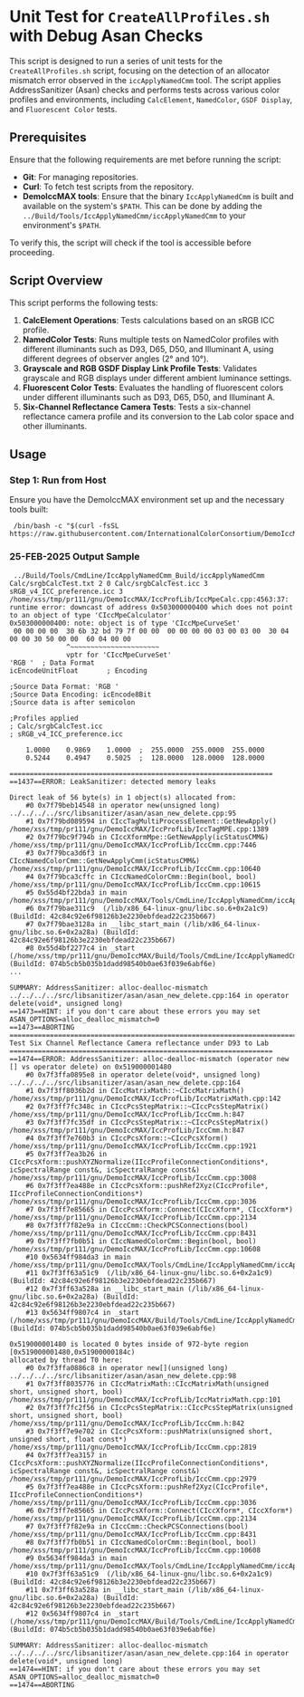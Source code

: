 # Unit Test for `CreateAllProfiles.sh` with Debug Asan Checks

This script is designed to run a series of unit tests for the `CreateAllProfiles.sh` script, focusing on the detection of an allocator mismatch error observed in the `iccApplyNamedCmm` tool. The script applies AddressSanitizer (Asan) checks and performs tests across various color profiles and environments, including `CalcElement`, `NamedColor`, `GSDF Display`, and `Fluorescent Color` tests. 

## Prerequisites

Ensure that the following requirements are met before running the script:

- **Git**: For managing repositories.
- **Curl**: To fetch test scripts from the repository.
- **DemoIccMAX tools**: Ensure that the binary `IccApplyNamedCmm` is built and available on the system's `$PATH`. This can be done by adding the `../Build/Tools/IccApplyNamedCmm/iccApplyNamedCmm` to your environment's `$PATH`.

To verify this, the script will check if the tool is accessible before proceeding.

## Script Overview

This script performs the following tests:

1. **CalcElement Operations**: Tests calculations based on an sRGB ICC profile.
2. **NamedColor Tests**: Runs multiple tests on NamedColor profiles with different illuminants such as D93, D65, D50, and Illuminant A, using different degrees of observer angles (2° and 10°).
3. **Grayscale and RGB GSDF Display Link Profile Tests**: Validates grayscale and RGB displays under different ambient luminance settings.
4. **Fluorescent Color Tests**: Evaluates the handling of fluorescent colors under different illuminants such as D93, D65, D50, and Illuminant A.
5. **Six-Channel Reflectance Camera Tests**: Tests a six-channel reflectance camera profile and its conversion to the Lab color space and other illuminants.

## Usage

### Step 1: Run from Host

Ensure you have the DemoIccMAX environment set up and the necessary tools built:

```
 /bin/bash -c "$(curl -fsSL https://raw.githubusercontent.com/InternationalColorConsortium/DemoIccMAX/refs/heads/master/contrib/UnitTest/iccApplyNamedCmm_allocator_mismatch_check.sh)"
```


### 25-FEB-2025 Output Sample

```
 ../Build/Tools/CmdLine/IccApplyNamedCmm_Build/iccApplyNamedCmm  Calc/srgbCalcTest.txt 2 0 Calc/srgbCalcTest.icc 3 sRGB_v4_ICC_preference.icc 3
/home/xss/tmp/pr111/gnu/DemoIccMAX/IccProfLib/IccMpeCalc.cpp:4563:37: runtime error: downcast of address 0x503000000400 which does not point to an object of type 'CIccMpeCalculator'
0x503000000400: note: object is of type 'CIccMpeCurveSet'
 00 00 00 00  30 6b 32 bd 79 7f 00 00  00 00 00 00 03 00 03 00  30 04 00 00 30 50 00 00  60 04 00 00
              ^~~~~~~~~~~~~~~~~~~~~~~
              vptr for 'CIccMpeCurveSet'
'RGB '  ; Data Format
icEncodeUnitFloat       ; Encoding

;Source Data Format: 'RGB '
;Source Data Encoding: icEncode8Bit
;Source data is after semicolon

;Profiles applied
; Calc/srgbCalcTest.icc
; sRGB_v4_ICC_preference.icc

    1.0000    0.9869    1.0000  ;  255.0000  255.0000  255.0000
    0.5244    0.4947    0.5025  ;  128.0000  128.0000  128.0000

=================================================================
==1437==ERROR: LeakSanitizer: detected memory leaks

Direct leak of 56 byte(s) in 1 object(s) allocated from:
    #0 0x7f79beb14548 in operator new(unsigned long) ../../../../src/libsanitizer/asan/asan_new_delete.cpp:95
    #1 0x7f79bd089594 in CIccTagMultiProcessElement::GetNewApply() /home/xss/tmp/pr111/gnu/DemoIccMAX/IccProfLib/IccTagMPE.cpp:1389
    #2 0x7f79bc9f794b in CIccXformMpe::GetNewApply(icStatusCMM&) /home/xss/tmp/pr111/gnu/DemoIccMAX/IccProfLib/IccCmm.cpp:7446
    #3 0x7f79bca3d6f3 in CIccNamedColorCmm::GetNewApplyCmm(icStatusCMM&) /home/xss/tmp/pr111/gnu/DemoIccMAX/IccProfLib/IccCmm.cpp:10640
    #4 0x7f79bca3cffc in CIccNamedColorCmm::Begin(bool, bool) /home/xss/tmp/pr111/gnu/DemoIccMAX/IccProfLib/IccCmm.cpp:10615
    #5 0x55d4bf22bda3 in main /home/xss/tmp/pr111/gnu/DemoIccMAX/Tools/CmdLine/IccApplyNamedCmm/iccApplyNamedCmm.cpp:396
    #6 0x7f79bae311c9  (/lib/x86_64-linux-gnu/libc.so.6+0x2a1c9) (BuildId: 42c84c92e6f98126b3e2230ebfdead22c235b667)
    #7 0x7f79bae3128a in __libc_start_main (/lib/x86_64-linux-gnu/libc.so.6+0x2a28a) (BuildId: 42c84c92e6f98126b3e2230ebfdead22c235b667)
    #8 0x55d4bf2277c4 in _start (/home/xss/tmp/pr111/gnu/DemoIccMAX/Build/Tools/CmdLine/IccApplyNamedCmm_Build/iccApplyNamedCmm+0x2e17c4) (BuildId: 074b5cb5b035b1dadd98540b0ae63f039e6abf6e)
...

SUMMARY: AddressSanitizer: alloc-dealloc-mismatch ../../../../src/libsanitizer/asan/asan_new_delete.cpp:164 in operator delete(void*, unsigned long)
==1473==HINT: if you don't care about these errors you may set ASAN_OPTIONS=alloc_dealloc_mismatch=0
==1473==ABORTING
===========================================================================
Test Six Channel Reflectance Camera reflectance under D93 to Lab
=================================================================
==1474==ERROR: AddressSanitizer: alloc-dealloc-mismatch (operator new [] vs operator delete) on 0x519000001480
    #0 0x7f3ffa0895e8 in operator delete(void*, unsigned long) ../../../../src/libsanitizer/asan/asan_new_delete.cpp:164
    #1 0x7f3ff8036b2d in CIccMatrixMath::~CIccMatrixMath() /home/xss/tmp/pr111/gnu/DemoIccMAX/IccProfLib/IccMatrixMath.cpp:142
    #2 0x7f3ff7fc348c in CIccPcsStepMatrix::~CIccPcsStepMatrix() /home/xss/tmp/pr111/gnu/DemoIccMAX/IccProfLib/IccCmm.h:847
    #3 0x7f3ff7fc35df in CIccPcsStepMatrix::~CIccPcsStepMatrix() /home/xss/tmp/pr111/gnu/DemoIccMAX/IccProfLib/IccCmm.h:847
    #4 0x7f3ff7e760b3 in CIccPcsXform::~CIccPcsXform() /home/xss/tmp/pr111/gnu/DemoIccMAX/IccProfLib/IccCmm.cpp:1921
    #5 0x7f3ff7ea3b26 in CIccPcsXform::pushXYZNormalize(IIccProfileConnectionConditions*, icSpectralRange const&, icSpectralRange const&) /home/xss/tmp/pr111/gnu/DemoIccMAX/IccProfLib/IccCmm.cpp:3008
    #6 0x7f3ff7ea488e in CIccPcsXform::pushRef2Xyz(CIccProfile*, IIccProfileConnectionConditions*) /home/xss/tmp/pr111/gnu/DemoIccMAX/IccProfLib/IccCmm.cpp:3036
    #7 0x7f3ff7e85665 in CIccPcsXform::Connect(CIccXform*, CIccXform*) /home/xss/tmp/pr111/gnu/DemoIccMAX/IccProfLib/IccCmm.cpp:2134
    #8 0x7f3ff7f82e9a in CIccCmm::CheckPCSConnections(bool) /home/xss/tmp/pr111/gnu/DemoIccMAX/IccProfLib/IccCmm.cpp:8431
    #9 0x7f3ff7fb0b51 in CIccNamedColorCmm::Begin(bool, bool) /home/xss/tmp/pr111/gnu/DemoIccMAX/IccProfLib/IccCmm.cpp:10608
    #10 0x5634ff984da3 in main /home/xss/tmp/pr111/gnu/DemoIccMAX/Tools/CmdLine/IccApplyNamedCmm/iccApplyNamedCmm.cpp:396
    #11 0x7f3ff63a51c9  (/lib/x86_64-linux-gnu/libc.so.6+0x2a1c9) (BuildId: 42c84c92e6f98126b3e2230ebfdead22c235b667)
    #12 0x7f3ff63a528a in __libc_start_main (/lib/x86_64-linux-gnu/libc.so.6+0x2a28a) (BuildId: 42c84c92e6f98126b3e2230ebfdead22c235b667)
    #13 0x5634ff9807c4 in _start (/home/xss/tmp/pr111/gnu/DemoIccMAX/Build/Tools/CmdLine/IccApplyNamedCmm_Build/iccApplyNamedCmm+0x2e17c4) (BuildId: 074b5cb5b035b1dadd98540b0ae63f039e6abf6e)

0x519000001480 is located 0 bytes inside of 972-byte region [0x519000001480,0x51900000184c)
allocated by thread T0 here:
    #0 0x7f3ffa0886c8 in operator new[](unsigned long) ../../../../src/libsanitizer/asan/asan_new_delete.cpp:98
    #1 0x7f3ff8035776 in CIccMatrixMath::CIccMatrixMath(unsigned short, unsigned short, bool) /home/xss/tmp/pr111/gnu/DemoIccMAX/IccProfLib/IccMatrixMath.cpp:101
    #2 0x7f3ff7fc2f56 in CIccPcsStepMatrix::CIccPcsStepMatrix(unsigned short, unsigned short, bool) /home/xss/tmp/pr111/gnu/DemoIccMAX/IccProfLib/IccCmm.h:842
    #3 0x7f3ff7e9e702 in CIccPcsXform::pushMatrix(unsigned short, unsigned short, float const*) /home/xss/tmp/pr111/gnu/DemoIccMAX/IccProfLib/IccCmm.cpp:2819
    #4 0x7f3ff7ea3157 in CIccPcsXform::pushXYZNormalize(IIccProfileConnectionConditions*, icSpectralRange const&, icSpectralRange const&) /home/xss/tmp/pr111/gnu/DemoIccMAX/IccProfLib/IccCmm.cpp:2979
    #5 0x7f3ff7ea488e in CIccPcsXform::pushRef2Xyz(CIccProfile*, IIccProfileConnectionConditions*) /home/xss/tmp/pr111/gnu/DemoIccMAX/IccProfLib/IccCmm.cpp:3036
    #6 0x7f3ff7e85665 in CIccPcsXform::Connect(CIccXform*, CIccXform*) /home/xss/tmp/pr111/gnu/DemoIccMAX/IccProfLib/IccCmm.cpp:2134
    #7 0x7f3ff7f82e9a in CIccCmm::CheckPCSConnections(bool) /home/xss/tmp/pr111/gnu/DemoIccMAX/IccProfLib/IccCmm.cpp:8431
    #8 0x7f3ff7fb0b51 in CIccNamedColorCmm::Begin(bool, bool) /home/xss/tmp/pr111/gnu/DemoIccMAX/IccProfLib/IccCmm.cpp:10608
    #9 0x5634ff984da3 in main /home/xss/tmp/pr111/gnu/DemoIccMAX/Tools/CmdLine/IccApplyNamedCmm/iccApplyNamedCmm.cpp:396
    #10 0x7f3ff63a51c9  (/lib/x86_64-linux-gnu/libc.so.6+0x2a1c9) (BuildId: 42c84c92e6f98126b3e2230ebfdead22c235b667)
    #11 0x7f3ff63a528a in __libc_start_main (/lib/x86_64-linux-gnu/libc.so.6+0x2a28a) (BuildId: 42c84c92e6f98126b3e2230ebfdead22c235b667)
    #12 0x5634ff9807c4 in _start (/home/xss/tmp/pr111/gnu/DemoIccMAX/Build/Tools/CmdLine/IccApplyNamedCmm_Build/iccApplyNamedCmm+0x2e17c4) (BuildId: 074b5cb5b035b1dadd98540b0ae63f039e6abf6e)

SUMMARY: AddressSanitizer: alloc-dealloc-mismatch ../../../../src/libsanitizer/asan/asan_new_delete.cpp:164 in operator delete(void*, unsigned long)
==1474==HINT: if you don't care about these errors you may set ASAN_OPTIONS=alloc_dealloc_mismatch=0
==1474==ABORTING
```
